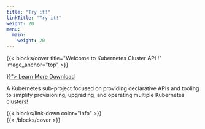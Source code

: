 ```yaml
---
title: "Try it!"
linkTitle: "Try it!"
weight: 20
menu:
  main:
    weight: 20
---
```


{{< blocks/cover title="Welcome to Kubernetes Cluster API !" image_anchor="top" >}}
<div class="mx-auto">
	<a class="btn btn-lg btn-primary mr-3 mb-4" href="{{< relref "/docs" >}}">
		Learn More <i class="fas fa-arrow-alt-circle-right ml-2"></i>
	</a>
	<a class="btn btn-lg btn-secondary mr-3 mb-4" href="https://github.com/kubernetes-sigs/cluster-api/">
		Download <i class="fab fa-github ml-2 "></i>
	</a>
	<p class="lead mt-5">A Kubernetes sub-project focused on providing declarative APIs and tooling to simplify provisioning, upgrading, and operating multiple Kubernetes clusters!</p>
	{{< blocks/link-down color="info" >}}
</div>
{{< /blocks/cover >}}